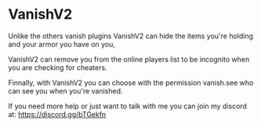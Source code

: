 # VanishV2

Unlike the others vanish plugins VanishV2 can hide the items you're holding and your armor you have on you,

VanishV2 can remove you from the online players list to be incognito when you are checking for cheaters.

Finnally, with VanishV2 you can choose with the permission vanish.see who can see you when you're vanished.

If you need more help or just want to talk with me you can join my discord at: https://discord.gg/bTGekfn
